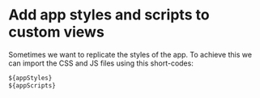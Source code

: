 # Add app styles and scripts to custom views

Sometimes we want to replicate the styles of the app. To achieve this we can import the CSS and JS files using this short-codes:

```js
${appStyles}
${appScripts}
```
